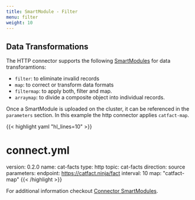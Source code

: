 ```yaml
---
title: SmartModule - Filter 
menu: filter
weight: 10
---
```


## Data Transformations

The HTTP connector supports the following [SmartModules](/docs/smartmodules/overview/) for data transforamtions:

- `filter`: to eliminate invalid records
- `map`: to correct or transform data formats
- `filtermap`: to apply both, filter and map.
- `arraymap`: to divide a composite object into individual records.

Once a SmartModule is uploaded on the cluster, it can be referenced in the `parameters` section. In this example the http connector applies `catfact-map`.

{{< highlight yaml "hl_lines=10" >}}
# connect.yml
version: 0.2.0
name: cat-facts
type: http
topic: cat-facts
direction: source
parameters:
  endpoint: https://catfact.ninja/fact
  interval: 10
  map: "catfact-map"
{{< /highlight >}}

For additional information checkout [Connector SmartModules](/connectors/#smartmodules).

